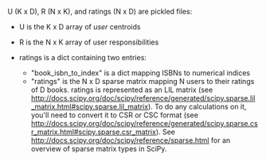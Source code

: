 
U (K x D), R (N x K), and ratings (N x D) are pickled files:

-	U is the K x D array of _user_ centroids
-	R is the N x K array of user responsibilities

-	ratings is a dict containing two entries: 
	-	"book_isbn_to_index" is a dict mapping ISBNs to numerical indices
	-	"ratings" is the N x D sparse matrix mapping N users to their ratings of D books. ratings is represented as an LIL matrix (see http://docs.scipy.org/doc/scipy/reference/generated/scipy.sparse.lil_matrix.html#scipy.sparse.lil_matrix). To do any calculations on it, you'll need to convert it to CSR or CSC format (see http://docs.scipy.org/doc/scipy/reference/generated/scipy.sparse.csr_matrix.html#scipy.sparse.csr_matrix). See http://docs.scipy.org/doc/scipy/reference/sparse.html for an overview of sparse matrix types in SciPy.